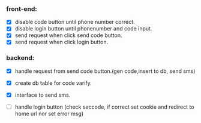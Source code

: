 ###  front-end: 
- [x] disable code button until phone number correct.
- [x] disable login button until phonenumber and code input.
- [x] send request when click send code button.
- [x] send request when click login button.

### backend:
- [x] handle request from send code button.(gen code,insert to db, send sms)
- [x] create db table for code varify.
- [x] interface to send sms.
- [ ] handle login button (check seccode, if correct set cookie and redirect to home url nor set error msg) 

